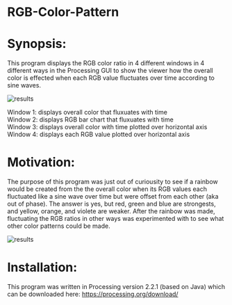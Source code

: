 # RGB-Color-Pattern

# Synopsis:

This program displays the RGB color ratio in 4 different windows in 4 different ways in the Processing GUI to show the viewer how the overall color is effected when each RGB value fluctuates over time according to sine waves.

![results](https://github.com/PopeyedLocket/RGB-Color-Pattern/blob/master/images/rgb_rainbow_smooth.png?raw=true "Results")

Window 1: displays overall color that fluxuates with time <br />
Window 2: displays RGB bar chart that fluxuates with time <br />
Window 3: displays overall color with time plotted over horizontal axis <br />
Window 4: displays each RGB value plotted over horizontal axis <br />



# Motivation:

The purpose of this program was just out of curiousity to see if a rainbow would be created from the the overall color when its RGB values each fluctuated like a sine wave over time but were offset from each other (aka out of phase). The answer is yes, but red, green and blue are strongests, and yellow, orange, and violete are weaker. After the rainbow was made, fluctuating the RGB ratios in other ways was experimented with to see what other color patterns could be made.

![results](https://github.com/PopeyedLocket/RGB-Color-Pattern/blob/master/images/rgb_rainbow_test.png?raw=true "Other Patterns")



# Installation:

This program was written in Processing version 2.2.1 (based on Java) which can be downloaded here: https://processing.org/download/
